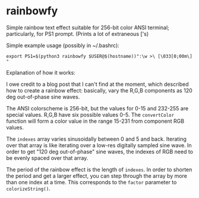 # rainbowfy
Simple rainbow text effect suitable for 256-bit color ANSI terminal; particularly, for PS1 prompt. (Prints a lot of extraneous \['s)

Simple example usage (possibly in ~/.bashrc):

```
export PS1=$(python3 rainbowfy $USER@$(hostname))":\w >\ [\033[0;00m\] "
```
 Explanation of how it works:
 
I owe credit to a blog post that I can't find at the moment, which described how to create a rainbow effect: basically, vary the R,G,B components as 120 deg out-of-phase sine waves.

The ANSI colorscheme is 256-bit, but the values for 0-15 and 232-255 are special values. R,G,B have six possible values 0-5. The `convertColor` function will form a color value in the range 15-231 from component RGB values.

The `indexes` array varies sinusoidally between 0 and 5 and back. Iterating over that array is like iterating over a low-res digitally sampled sine wave. In order to get "120 deg out-of-phase" sine waves, the indexes of RGB need to be evenly spaced over that array.

The period of the rainbow effect is the length of `indexes`. In order to shorten the period and get a larger effect, you can step through the array by more than one index at a time. This corresponds to the `factor` parameter to `colorizeString()`.
